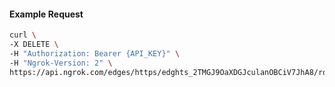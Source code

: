 <!-- Code generated for API Clients. DO NOT EDIT. -->
#### Example Request
```bash
curl \
-X DELETE \
-H "Authorization: Bearer {API_KEY}" \
-H "Ngrok-Version: 2" \
https://api.ngrok.com/edges/https/edghts_2TMGJ9OaXDGJculanOBCiV7JhA8/routes/edghtsrt_2TMGJ7Tx9YHzYN1m3F1iTn8xjFi/backend
